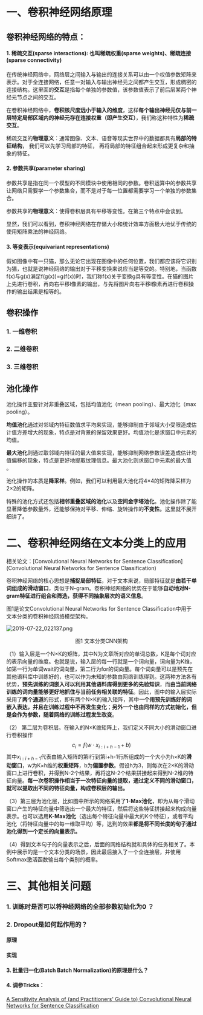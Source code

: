 # 一、卷积神经网络原理

## 卷积神经网络的特点：

#### 1. 稀疏交互(sparse interactions): 也叫稀疏权重(sparse weights)、稀疏连接(sparse connectivity)

在传统神经网络中，网络层之间输入与输出的连接关系可以由一个权值参数矩阵来表示。对于全连接网络，任意一对输入与输出神经元之间都产生交互，形成稠密的连接结构。这里面的**交互**是指每个单独的参数值，该参数值表示了前后层某两个神经元节点之间的交互。

在卷积神经网络中，**卷积核尺度远小于输入的维度**，这样**每个输出神经元仅与前一层特定局部区域内的神经元存在连接权重（即产生交互）**，我们称这种特性为**稀疏交互**。

稀疏交互的**物理意义**：通常图像、文本、语音等现实世界中的数据都具有**局部的特征结构**， 我们可以先学习局部的特征， 再将局部的特征组合起来形成更复杂和抽象的特征。

#### 2. 参数共享(parameter sharing)

参数共享是指在同一个模型的不同模块中使用相同的参数。卷积运算中的参数共享让网络只需要学一个参数集合，而不是对于每一位置都需要学习一个单独的参数集合。

参数共享的**物理意义**：使得卷积层具有平移等变性。在第三个特点中会谈到。

显然，我们可以看到，卷积神经网络在存储大小和统计效率方面极大地优于传统的使用矩阵乘法的神经网络。

#### 3. 等变表示(equivariant representations)

假如图像中有一只猫，那么无论它出现在图像中的任何位置，我们都应该将它识别为猫，也就是说神经网络的输出对于平移变换来说应当是等变的。特别地，当函数f(x)与g(x)满足f(g(x))=g(f(x))时，我们称f(x)关于变换g具有等变性。在猫的图片上先进行卷积，再向右平移l像素的输出，与先将图片向右平移l像素再进行卷积操作的输出结果是相等的。

 

## 卷积操作

### 1. 一维卷积

 

### 2. 二维卷积

### 3. 三维卷积

 

## 池化操作

池化操作主要针对非重叠区域，包括均值池化（mean pooling）、最大池化（max pooling）。

**均值池化**通过对邻域内特征数值求平均来实现，能够抑制由于邻域大小受限造成估计值方差增大的现象，特点是对背景的保留效果更好。均值池化是求窗口中元素的均值。

**最大池化**则通过取邻域内特征的最大值来实现，能够抑制网络参数误差造成估计均值偏移的现象，特点是更好地提取纹理信息。最大池化则求窗口中元素的最大值 。

池化操作的本质是**降采样**。例如，我们可以利用最大池化将4×4的矩阵降采样为2×2的矩阵。

特殊的池化方式还包括**相邻重叠区域的池化**以及**空间金字塔池化**。池化操作除了能显著降低参数量外，还能够保持对平移、伸缩、旋转操作的**不变性**。这里就不展开细讲了。

 

 

# 二、卷积神经网络在文本分类上的应用

相关论文：[Convolutional Neural Networks for Sentence Classification](Convolutional Neural Networks for Sentence Classification)

卷积神经网络的核心思想是**捕捉局部特征**，对于文本来说，局部特征就是**由若干单词组成的滑动窗口**，类似于N-gram。卷积神经网络的优势在于能够**自动地对N-gram特征进行组合和筛选，获得不同抽象层次的语义信息**。

图1是论文Convolutional Neural Networks for Sentence Classification中用于文本分类的卷积神经网络模型架构。

![2019-07-22_022137.png](https://i.loli.net/2019/07/22/5d351f31c787e77342.png)

<center>图1 文本分类CNN架构</center>  

（1）输入层是一个N×K的矩阵，其中N为文章所对应的单词总数，K是每个词对应的表示向量的维度。也就是说，输入层的每一行就是一个词向量，词向量为K维，如第一行为单词wait的词向量，第二行为for的词向量。每个词向量可以是预先在其他语料库中训练好的，也可以作为未知的参数由网络训练得到。这两种方法各有优势，**预先训练的词嵌入可以利用其他语料库得到更多的先验知识**，而**由当前网络训练的词向量能够更好地抓住与当前任务相关联的特征**。因此，图中的输入层实际采用了**两个通道**的形式，即有两个N×K的输入矩阵，其中**一个用预先训练好的词嵌入表达，并且在训练过程中不再发生变化**；**另外一个也由同样的方式初始化，但是会作为参数，随着网络的训练过程发生改变**。

（2） 第二层为卷积层。在输入的N×K维矩阵上，我们定义不同大小的滑动窗口进行卷积操作
$$
c_{i}=f\left(w \cdot x_{i : i+h-1}+b\right)
$$
其中$x_{i : i+h-1}$代表由输入矩阵的第i行到第i+h-1行所组成的一个大小为h×K的**滑动窗口**，w为K×h维的**权重矩阵**，b为**偏置参数**。假设h为3，则每次在2×K的滑动窗口上进行卷积，并得到N-2个结果，再将这N-2个结果拼接起来得到N-2维的特征向量。**每一次卷积操作相当于一次特征向量的提取，通过定义不同的滑动窗口，就可以提取出不同的特征向量，构成卷积层的输出。**

（3）第三层为池化层，比如图中所示的网络采用了**1-Max池化**，即为从每个滑动窗口产生的特征向量中筛选出一个最大的特征，然后将这些特征拼接起来构成向量表示。也可以选用**K-Max池化**（选出每个特征向量中最大的K个特征），或者平均池化（将特征向量中的每一维取平均）等，达到的效果**都是将不同长度的句子通过池化得到一个定长的向量表示。**

（4）得到文本句子的向量表示之后，后面的网络结构就和具体的任务相关了。本例中展示的是一个文本分类的场景，因此最后接入了一个全连接层，并使用Softmax激活函数输出每个类别的概率。

 

 

 

 

 

 

 

 

 

 

 

# 三、其他相关问题

### 1. 训练时是否可以将神经网络的全部参数初始化为0 ？

### 2. Dropout是如何起作用的？

#### 原理

#### 实现

#### 3. 批量归一化(Batch Batch Normalization)的原理是什么？

#### 4. 调参Tricks：

[A Sensitivity Analysis of (and Practitioners' Guide to) Convolutional Neural Networks for Sentence Classification](https://arxiv.org/abs/1510.03820)

 
